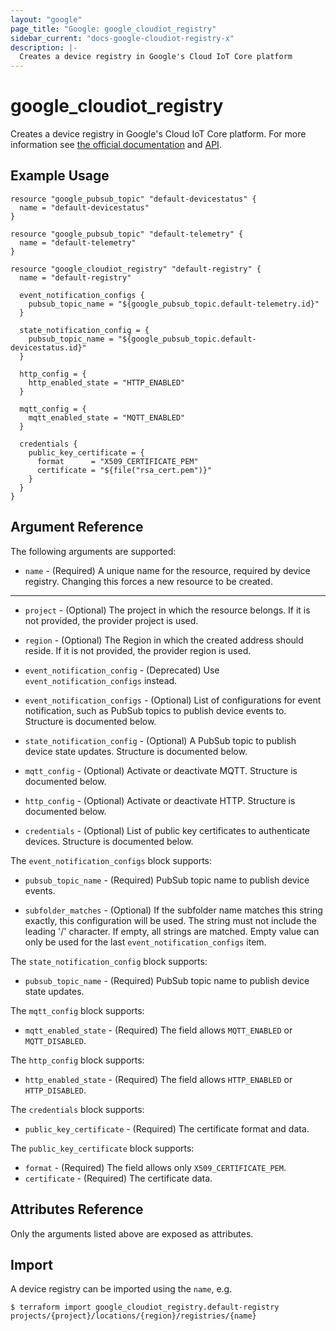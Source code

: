 ```yaml
---
layout: "google"
page_title: "Google: google_cloudiot_registry"
sidebar_current: "docs-google-cloudiot-registry-x"
description: |-
  Creates a device registry in Google's Cloud IoT Core platform
---
```


# google\_cloudiot\_registry

 Creates a device registry in Google's Cloud IoT Core platform. For more information see
[the official documentation](https://cloud.google.com/iot/docs/) and
[API](https://cloud.google.com/iot/docs/reference/cloudiot/rest/v1/projects.locations.registries).


## Example Usage

```hcl
resource "google_pubsub_topic" "default-devicestatus" {
  name = "default-devicestatus"
}

resource "google_pubsub_topic" "default-telemetry" {
  name = "default-telemetry"
}

resource "google_cloudiot_registry" "default-registry" {
  name = "default-registry"

  event_notification_configs {
    pubsub_topic_name = "${google_pubsub_topic.default-telemetry.id}"
  }

  state_notification_config = {
    pubsub_topic_name = "${google_pubsub_topic.default-devicestatus.id}"
  }

  http_config = {
    http_enabled_state = "HTTP_ENABLED"
  }

  mqtt_config = {
    mqtt_enabled_state = "MQTT_ENABLED"
  }

  credentials {
    public_key_certificate = {
      format      = "X509_CERTIFICATE_PEM"
      certificate = "${file("rsa_cert.pem")}"
    }
  }
}
```

## Argument Reference

The following arguments are supported:

* `name` - (Required) A unique name for the resource, required by device registry.
    Changing this forces a new resource to be created.

- - -

* `project` - (Optional) The project in which the resource belongs. If it is not provided, the provider project is used.

* `region` - (Optional) The Region in which the created address should reside. If it is not provided, the provider region is used.

* `event_notification_config` - (Deprecated) Use `event_notification_configs` instead.

* `event_notification_configs` - (Optional) List of configurations for event notification, such as
PubSub topics to publish device events to. Structure is documented below.

* `state_notification_config` - (Optional) A PubSub topic to publish device state updates. Structure is documented below.

* `mqtt_config` - (Optional) Activate or deactivate MQTT. Structure is documented below.
* `http_config` - (Optional) Activate or deactivate HTTP. Structure is documented below.

* `credentials` - (Optional) List of public key certificates to authenticate devices. Structure is documented below. 


The `event_notification_configs` block supports:

* `pubsub_topic_name` - (Required) PubSub topic name to publish device events.

* `subfolder_matches` - (Optional) If the subfolder name matches this string
   exactly, this configuration will be used. The string must not include the
   leading '/' character. If empty, all strings are matched. Empty value can
   only be used for the last `event_notification_configs` item.

The `state_notification_config` block supports:

* `pubsub_topic_name` - (Required) PubSub topic name to publish device state updates.

The `mqtt_config` block supports:

* `mqtt_enabled_state` - (Required) The field allows `MQTT_ENABLED` or `MQTT_DISABLED`.

The `http_config` block supports:

* `http_enabled_state` - (Required) The field allows `HTTP_ENABLED` or `HTTP_DISABLED`.

The `credentials` block supports:

* `public_key_certificate` - (Required) The certificate format and data.

The `public_key_certificate` block supports:

* `format` - (Required) The field allows only  `X509_CERTIFICATE_PEM`.
* `certificate` - (Required) The certificate data.


## Attributes Reference

Only the arguments listed above are exposed as attributes.

## Import

A device registry can be imported using the `name`, e.g.

```
$ terraform import google_cloudiot_registry.default-registry projects/{project}/locations/{region}/registries/{name}
```
